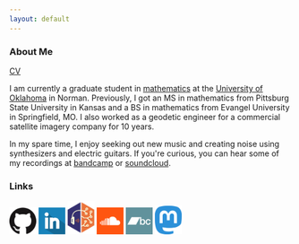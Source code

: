 ```yaml
---
layout: default
---
```


### About Me

[CV](https://drive.google.com/file/d/1GteexAMUcl4p-Qd1MuFYPjpGtCoITJp4/view?usp=sharing)

I am currently a graduate student in [mathematics](http://math.ou.edu/) at the [University of Oklahoma](http://www.ou.edu/) in Norman. Previously, I got an MS in mathematics from Pittsburg State University in Kansas and a BS in mathematics from Evangel University in Springfield, MO. I also worked as a geodetic engineer for a commercial satellite imagery company for 10 years.

In my spare time, I enjoy seeking out new music and creating noise using synthesizers and electric guitars. If you're curious, you can hear some of my recordings at [bandcamp](https://whistlingkitty.bandcamp.com) or [soundcloud](https://soundcloud.com/whistlingkitty).

### Links

<a href="https://github.com/jebeyer"><img src="./assets/GitHub-Mark-120px-plus.png" alt="GitHub" width="48"/></a>
<a href="https://www.linkedin.com/in/james-beyer-72558767"><img src="./assets/linkedin-icon-512.png" alt="LinkedIn" width="48"/></a>
<a href="https://listenbrainz.org/user/whistlingkitty/"><img src="./assets/ListenBrainz_Logo.png" alt="ListenBrainz" width="48"/></a>
<a href="https://soundcloud.com/whistlingkitty"><img src="./assets/soundcloud-icon.png" alt="Soundcloud" width="48"/></a>
<a href="https://whistlingkitty.bandcamp.com"><img src="./assets/bandcamp-button-square-green-512.png" alt="Bandcamp" width="48"/></a>
<a rel="me" href="https://mathstodon.xyz/@jebeyer"><img src="./assets/mastodon_logo.svg" alt="Mastodon" width="48"/></a>

